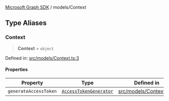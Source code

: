 [Microsoft Graph SDK](../modules.md) / models/Context

## Type Aliases

### Context

> **Context** = `object`

Defined in: [src/models/Context.ts:3](https://github.com/Future-Secure-AI/microsoft-graph/blob/6f587d043e8277194e9b2feca914ab2cba9d258d/src/models/Context.ts#L3)

#### Properties

| Property | Type | Defined in |
| ------ | ------ | ------ |
| <a id="generateaccesstoken"></a> `generateAccessToken` | [`AccessTokenGenerator`](AccessTokenGenerator.md#accesstokengenerator) | [src/models/Context.ts:4](https://github.com/Future-Secure-AI/microsoft-graph/blob/6f587d043e8277194e9b2feca914ab2cba9d258d/src/models/Context.ts#L4) |
